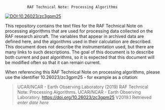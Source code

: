               RAF Technical Note: Processing Algorithms

[![DOI:10.26023/zc3gpm25](https://img.shields.io/badge/DOI-10.26023/zc3gpm25-brightgreen.svg)](<https://doi.org/10.26023/zc3gpm25>)

This repository contains the text files for the RAF Technical Note on
processing algorithms that are used for processing data collected
on the RAF research aircraft. The variables that appear in archived
data are defined here, and the algorithms used in their calculation
are described. This document does not describe the instrumentation
used, but there are many links to such descriptions. The goal of this
document is to describe both current and past algorithms, so it is
expected that this document will be modified often so that it can
remain current. 

When referencing this RAF Technical Note on processing algorithms, please use the identifier 10.26023/zc3gpm25 - for example as a citation:

> UCAR/NCAR - Earth Observing Laboratory (2019) RAF Technical Note: Processing Algorithms. UCAR/NCAR - Earth Observing Laboratory. https://doi.org/10.26023/zc3gpm25  V2019.1 Retrieved *enter date here*
